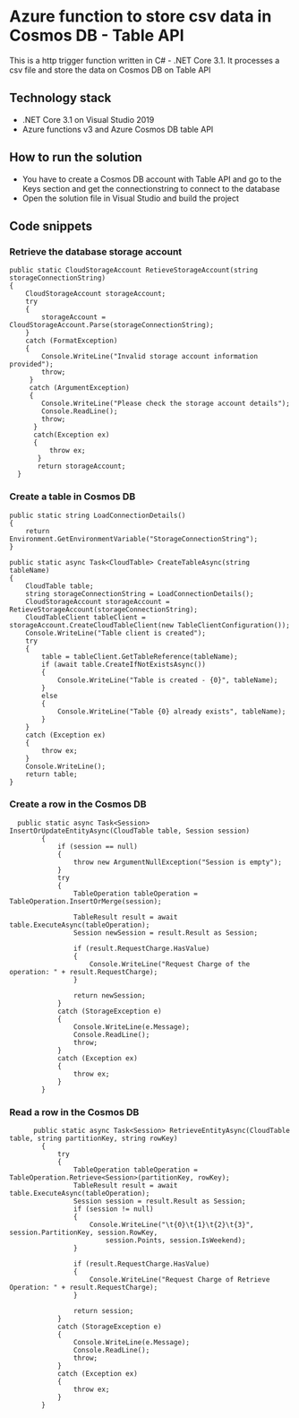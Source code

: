 # Azure function to store csv data in Cosmos DB - Table API

This is a http trigger function written in C# - .NET Core 3.1. It processes a csv file and store the data on Cosmos DB on Table API

## Technology stack  
* .NET Core 3.1 on Visual Studio 2019
* Azure functions v3 and Azure Cosmos DB table API

## How to run the solution
 * You have to create a Cosmos DB account with Table API and go to the Keys section and get the connectionstring to connect to the database
 * Open the solution file in Visual Studio and build the project

## Code snippets
### Retrieve the database storage account
```
public static CloudStorageAccount RetieveStorageAccount(string storageConnectionString)
{
    CloudStorageAccount storageAccount;
    try
    {
        storageAccount = CloudStorageAccount.Parse(storageConnectionString);
    }
    catch (FormatException)
    {
        Console.WriteLine("Invalid storage account information provided");
        throw;
     }
     catch (ArgumentException)
     {
        Console.WriteLine("Please check the storage account details");
        Console.ReadLine();
        throw;
      }
      catch(Exception ex)
      {
          throw ex;
       }
       return storageAccount;
  }
```
### Create a table in Cosmos DB
```
public static string LoadConnectionDetails()
{
    return Environment.GetEnvironmentVariable("StorageConnectionString");
}
```

```
public static async Task<CloudTable> CreateTableAsync(string tableName)
{
    CloudTable table;
    string storageConnectionString = LoadConnectionDetails();
    CloudStorageAccount storageAccount = RetieveStorageAccount(storageConnectionString);
    CloudTableClient tableClient = storageAccount.CreateCloudTableClient(new TableClientConfiguration());
    Console.WriteLine("Table client is created");
    try
    {
        table = tableClient.GetTableReference(tableName);
        if (await table.CreateIfNotExistsAsync())
        {
            Console.WriteLine("Table is created - {0}", tableName);
        }
        else
        {
            Console.WriteLine("Table {0} already exists", tableName);
        }
    }
    catch (Exception ex)
    {
        throw ex;
    }
    Console.WriteLine();
    return table;
}
 ```
### Create a row in the Cosmos DB
```
  public static async Task<Session> InsertOrUpdateEntityAsync(CloudTable table, Session session)
        {
            if (session == null)
            {
                throw new ArgumentNullException("Session is empty");
            }
            try
            {
                TableOperation tableOperation = TableOperation.InsertOrMerge(session);

                TableResult result = await table.ExecuteAsync(tableOperation);
                Session newSession = result.Result as Session;

                if (result.RequestCharge.HasValue)
                {
                    Console.WriteLine("Request Charge of the operation: " + result.RequestCharge);
                }

                return newSession;
            }
            catch (StorageException e)
            {
                Console.WriteLine(e.Message);
                Console.ReadLine();
                throw;
            }
            catch (Exception ex)
            {
                throw ex;
            }
        }
```
### Read a row in the Cosmos DB
```
      public static async Task<Session> RetrieveEntityAsync(CloudTable table, string partitionKey, string rowKey)
        {
            try
            {
                TableOperation tableOperation = TableOperation.Retrieve<Session>(partitionKey, rowKey);
                TableResult result = await table.ExecuteAsync(tableOperation);
                Session session = result.Result as Session;
                if (session != null)
                {
                    Console.WriteLine("\t{0}\t{1}\t{2}\t{3}", session.PartitionKey, session.RowKey, 
                        session.Points, session.IsWeekend);
                }

                if (result.RequestCharge.HasValue)
                {
                    Console.WriteLine("Request Charge of Retrieve Operation: " + result.RequestCharge);
                }

                return session;
            }
            catch (StorageException e)
            {
                Console.WriteLine(e.Message);
                Console.ReadLine();
                throw;
            }
            catch (Exception ex)
            {
                throw ex;
            }
        }
 ```
